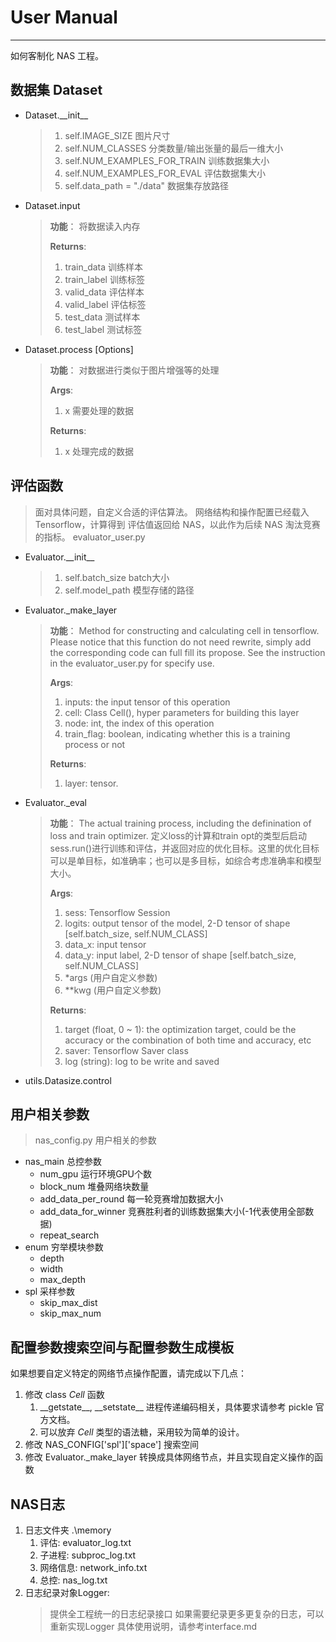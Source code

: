 # User Manual

-------------------------
如何客制化 NAS 工程。

## 数据集 Dataset

+ Dataset.\_\_init\_\_ 
    > 1. self.IMAGE_SIZE 图片尺寸
    > 2. self.NUM_CLASSES 分类数量/输出张量的最后一维大小
    > 3. self.NUM_EXAMPLES_FOR_TRAIN 训练数据集大小
    > 4. self.NUM_EXAMPLES_FOR_EVAL 评估数据集大小
    > 5. self.data_path = "./data" 数据集存放路径
+ Dataset.input 
    > **功能**： 将数据读入内存
    >
    > **Returns**:
    > 1. train_data 训练样本
    > 2. train_label 训练标签
    > 3. valid_data 评估样本
    > 4. valid_label 评估标签
    > 5. test_data 测试样本
    > 6. test_label 测试标签
+ Dataset.process \[Options\] 
    > **功能**： 对数据进行类似于图片增强等的处理
    >
    > **Args**:
    > 1. x 需要处理的数据
    >
    > **Returns**:
    > 1. x 处理完成的数据

## 评估函数

> 面对具体问题，自定义合适的评估算法。
> 网络结构和操作配置已经载入 Tensorflow，计算得到
> 评估值返回给 NAS，以此作为后续 NAS 淘汰竞赛的指标。
> evaluator_user.py <!-- TODO -->

+ Evaluator.\_\_init\_\_ 
    > 1. self.batch_size batch大小
    > 2. self.model_path 模型存储的路径

+ Evaluator.\_make_layer 
    > **功能**： Method for constructing and calculating cell in tensorflow. Please notice that this function do not need rewrite,
    simply add the corresponding code can full fill its propose. See the instruction in the evaluator_user.py for specify use.
    >
    > **Args**:
    > 1. inputs: the input tensor of this operation
    > 2. cell: Class Cell(), hyper parameters for building this layer
    > 3. node: int, the index of this operation
    > 4. train_flag: boolean, indicating whether this is a training process or not
    >
    > **Returns**:
    > 1. layer: tensor.

+ Evaluator._eval
    > **功能**： The actual training process, including the definination of loss and train optimizer. 定义loss的计算和train opt的类型后启动sess.run()进行训练和评估，并返回对应的优化目标。这里的优化目标可以是单目标，如准确率；也可以是多目标，如综合考虑准确率和模型大小。
    >
    > **Args**:
    > 1. sess: Tensorflow Session
    > 2. logits: output tensor of the model, 2-D tensor of shape [self.batch_size, self.NUM_CLASS]
    > 3. data_x: input tensor
    > 4. data_y: input label, 2-D tensor of shape [self.batch_size, self.NUM_CLASS]
    > 5. *args (用户自定义参数)
    > 6. **kwg (用户自定义参数)
    >
    > **Returns**:
    > 1. target (float, 0 ~ 1): the optimization target, could be the accuracy or the combination of both time and accuracy, etc
    > 2. saver: Tensorflow Saver class
    > 3. log (string): log to be write and saved
+ utils.Datasize.control <!-- TODO -->

## 用户相关参数

> nas_config.py 用户相关的参数

+ nas_main 总控参数
  + num_gpu 运行环境GPU个数
  + block_num 堆叠网络块数量
  + add_data_per_round 每一轮竞赛增加数据大小
  + add_data_for_winner 竞赛胜利者的训练数据集大小(-1代表使用全部数据)
  + repeat_search
+ enum 穷举模块参数
  + depth
  + width
  + max_depth
+ spl 采样参数
  + skip_max_dist
  + skip_max_num

## 配置参数搜索空间与配置参数生成模板

如果想要自定义特定的网络节点操作配置，请完成以下几点：

1. 修改 class _Cell_ 函数
    1. \_\_getstate\_\_, \_\_setstate\_\_ 进程传递编码相关，具体要求请参考 pickle 官方文档。
    2. 可以放弃 _Cell_ 类型的语法糖，采用较为简单的设计。
2. 修改 NAS_CONFIG\['spl'\]\['space'\] 搜索空间
3. 修改 Evaluator._make_layer 转换成具体网络节点，并且实现自定义操作的函数

## NAS日志

1. 日志文件夹 .\memory
    1. 评估: evaluator_log.txt
    2. 子进程: subproc_log.txt
    3. 网络信息: network_info.txt
    4. 总控: nas_log.txt
2. 日志纪录对象Logger:
    > 提供全工程统一的日志纪录接口
    > 如果需要纪录更多更复杂的日志，可以重新实现Logger
    > 具体使用说明，请参考interface.md
